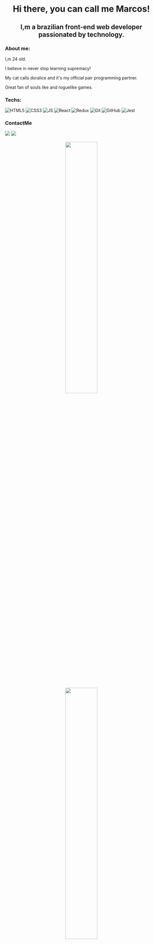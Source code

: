 <h1 align="center">Hi there, you can call me Marcos!</h1>
<h2 align="center">I,m a brazilian front-end web developer passionated by technology.</h2>


### About me:

<p>I,m 24 old.</p>
<p>I believe in never stop learning supremacy!</p>
<p>My cat calls doralice and it's my official pair programming partner.</p>
<p>Great fan of souls like and roguelike games.</p>

### Techs:
![HTML5](https://img.shields.io/badge/HTML5-E34F26?style=for-the-badge&logo=html5&logoColor=white)
![CSS3](https://img.shields.io/badge/CSS3-1572B6?style=for-the-badge&logo=css3&logoColor=white)
![JS](https://img.shields.io/badge/JavaScript-323330?style=for-the-badge&logo=javascript&logoColor=F7DF1E)
![React](https://img.shields.io/badge/React-20232A?style=for-the-badge&logo=react&logoColor=61DAFB)
![Redux](https://img.shields.io/badge/Redux-593D88?style=for-the-badge&logo=redux&logoColor=white)
![Git](https://img.shields.io/badge/GIT-E44C30?style=for-the-badge&logo=git&logoColor=white)
![GitHub](https://img.shields.io/badge/GitHub-100000?style=for-the-badge&logo=github&logoColor=white)
![Jest](https://img.shields.io/badge/Jest-C21325?style=for-the-badge&logo=jest&logoColor=white)
</br>
### ContactMe
<div>
  <a href="https://www.linkedin.com/in/marcoskern/"><img src="https://img.shields.io/badge/in/marcoskern-0077B5?style=for-the-badge&logo=linkedin&logoColor=white" /></a>
  <a href="mailto:vkg.marcos@gmail.com"><img src="https://img.shields.io/badge/vkg.marcos@gmail.com-D14836?style=for-the-badge&logo=gmail&logoColor=white"></a>
</div>
</br>
<div align="center">
  <img width="46%" src="https://github-readme-stats.vercel.app/api?username=MarcosKern&theme=transparent&show_icons=true" />
  
</div>
<div align="center">
  <img width="46%" src="https://github-readme-stats.vercel.app/api/top-langs/?username=MarcosKern&theme=transparent&layout=compact" />
</div>
<div align="center">
  <img width="46%" src="https://github-readme-streak-stats.herokuapp.com?user=MarcosKern&theme=tokyonight&border_radius=5&date_format=j%20M%5B%20Y%5D&background=00000000" />
</div>
<img src="https://activity-graph.herokuapp.com/graph?username=MarcosKern&bg_color=0000&color=8f8fff&line=4040ff&point=8f8fff&hide_border=true&area=true" />
